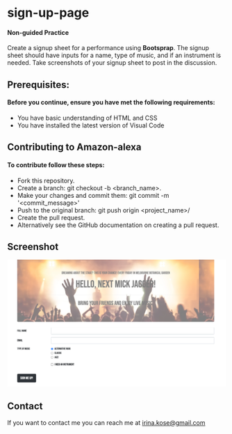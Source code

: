 # sign-up-page
#### Non-guided Practice

Create a signup sheet for a performance using **Bootsprap**. 
The signup sheet should have inputs for a name, type of music, and if an instrument is needed.
Take screenshots of your signup sheet to post in the discussion. 

## Prerequisites:

#### Before you continue, ensure you have met the following requirements:
- You have basic understanding of HTML and CSS
- You have installed the latest version of Visual Code 

## Contributing to Amazon-alexa
#### To contribute follow these steps:
- Fork this repository.
- Create a branch: git checkout -b <branch_name>.
- Make your changes and commit them: git commit -m '<commit_message>'
- Push to the original branch: git push origin <project_name>/<location>
- Create the pull request.
- Alternatively see the GitHub documentation on creating a pull request.

## Screenshot 

![Screenshot](/Screenshot.png)

## Contact
If you want to contact me you can reach me at irina.kose@gmail.com

